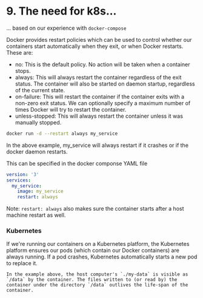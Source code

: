 # 9. The need for k8s...
... based on our experience with `docker-compose`

Docker provides restart policies which can be used to control whether our containers start automatically when they exit, or when Docker restarts. These are:
- no: This is the default policy. No action will be taken when a container stops.
- always: This will always restart the container regardless of the exit status. The container will also be started on daemon startup, regardless of the current state.
- on-failure: This will restart the container if the container exits with a non-zero exit status. We can optionally specify a maximum number of times Docker will try to restart the container.
- unless-stopped: This will always restart the container unless it was manually stopped.

```bash
docker run -d --restart always my_service
```
In the above example, my_service will always restart if it crashes or if the docker daemon restarts.

This can be specified in the docker componse YAML file
```yaml
version: '3'
services:
  my_service:
    image: my_service
    restart: always
```

Note: `restart: always` also makes sure the container starts after a host machine restart as well.


### Kubernetes
If we're running our containers on a Kubernetes platform, the Kubernetes platform ensures our pods (which contain our Docker containers) are always running. If a pod crashes, Kubernetes automatically starts a new pod to replace it.
```
In the example above, the host computer's `./my-data` is visible as `/data` by the container. The files written to (or read by) the container under the directory `/data` outlives the life-span of the container.


